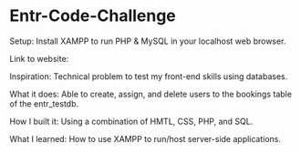 # Entr-Code-Challenge

Setup: Install XAMPP to run PHP & MySQL in your localhost web browser. 

Link to website: 

Inspiration: Technical problem to test my front-end skills using databases. 

What it does: Able to create, assign, and delete users to the bookings table of the entr_testdb. 

How I built it: Using a combination of HMTL, CSS, PHP, and SQL.

What I learned: How to use XAMPP to run/host server-side applications. 
